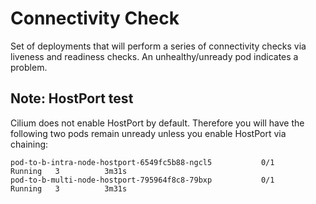 # Connectivity Check

Set of deployments that will perform a series of connectivity checks via
liveness and readiness checks. An unhealthy/unready pod indicates a problem.

## Note: HostPort test

Cilium does not enable HostPort by default. Therefore you will have the
following two pods remain unready unless you enable HostPort via chaining:

    pod-to-b-intra-node-hostport-6549fc5b88-ngcl5           0/1     Running   3          3m31s
    pod-to-b-multi-node-hostport-795964f8c8-79bxp           0/1     Running   3          3m31s
